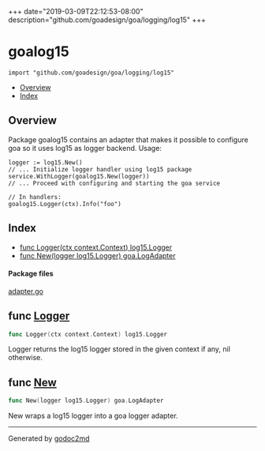 +++
date="2019-03-09T22:12:53-08:00"
description="github.com/goadesign/goa/logging/log15"
+++


# goalog15
`import "github.com/goadesign/goa/logging/log15"`

* [Overview](#pkg-overview)
* [Index](#pkg-index)

## <a name="pkg-overview">Overview</a>
Package goalog15 contains an adapter that makes it possible to configure goa so it uses log15
as logger backend.
Usage:


	logger := log15.New()
	// ... Initialize logger handler using log15 package
	service.WithLogger(goalog15.New(logger))
	// ... Proceed with configuring and starting the goa service
	
	// In handlers:
	goalog15.Logger(ctx).Info("foo")




## <a name="pkg-index">Index</a>
* [func Logger(ctx context.Context) log15.Logger](#Logger)
* [func New(logger log15.Logger) goa.LogAdapter](#New)


#### <a name="pkg-files">Package files</a>
[adapter.go](/src/github.com/goadesign/goa/logging/log15/adapter.go) 





## <a name="Logger">func</a> [Logger](/src/target/adapter.go?s=791:836#L34)
``` go
func Logger(ctx context.Context) log15.Logger
```
Logger returns the log15 logger stored in the given context if any, nil otherwise.



## <a name="New">func</a> [New](/src/target/adapter.go?s=622:666#L29)
``` go
func New(logger log15.Logger) goa.LogAdapter
```
New wraps a log15 logger into a goa logger adapter.








- - -
Generated by [godoc2md](http://godoc.org/github.com/davecheney/godoc2md)
